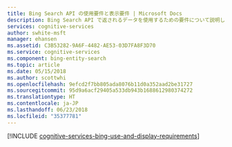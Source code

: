 ```yaml
---
title: Bing Search API の使用要件と表示要件 | Microsoft Docs
description: Bing Search API で返されるデータを使用するための要件について説明します。
services: cognitive-services
author: swhite-msft
manager: ehansen
ms.assetid: C3B53282-9A6F-4482-AE53-03D7FA8F3D70
ms.service: cognitive-services
ms.component: bing-entity-search
ms.topic: article
ms.date: 05/15/2018
ms.author: scottwhi
ms.openlocfilehash: 9efcd2f7bb805ada8076b11d0a352aad2be31727
ms.sourcegitcommit: 95d9a6acf29405a533db943b1688612980374272
ms.translationtype: HT
ms.contentlocale: ja-JP
ms.lasthandoff: 06/23/2018
ms.locfileid: "35377781"
---
```

[!INCLUDE [cognitive-services-bing-use-and-display-requirements](../../../includes/cognitive-services-bing-use-and-display-requirements.md)]